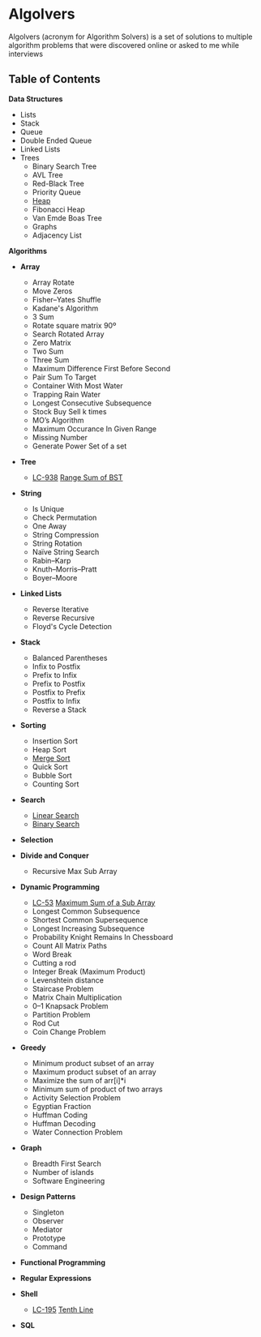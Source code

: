 # Algolvers

Algolvers (acronym for Algorithm Solvers) is a set of solutions to multiple algorithm problems that were discovered online or asked to me while interviews

## Table of Contents

**Data Structures**

- Lists
- Stack
- Queue
- Double Ended Queue
- Linked Lists
- Trees
  - Binary Search Tree
  - AVL Tree
  - Red-Black Tree
  - Priority Queue
  - [Heap](./data-structures/heap/)
  - Fibonacci Heap
  - Van Emde Boas Tree
  - Graphs
  - Adjacency List

**Algorithms**
  
- **Array**
  - Array Rotate
  - Move Zeros
  - Fisher–Yates Shuffle
  - Kadane's Algorithm
  - 3 Sum
  - Rotate square matrix 90º
  - Search Rotated Array
  - Zero Matrix
  - Two Sum
  - Three Sum
  - Maximum Difference First Before Second
  - Pair Sum To Target
  - Container With Most Water
  - Trapping Rain Water
  - Longest Consecutive Subsequence
  - Stock Buy Sell k times
  - MO’s Algorithm
  - Maximum Occurance In Given Range
  - Missing Number
  - Generate Power Set of a set

- **Tree**
  - [LC-938](https://leetcode.com/problems/range-sum-of-bst/) [Range Sum of BST](./tree/binary%20search%20tree/rangesumofbst.cpp)

- **String**
  - Is Unique
  - Check Permutation
  - One Away
  - String Compression
  - String Rotation
  - Naïve String Search
  - Rabin–Karp
  - Knuth–Morris–Pratt
  - Boyer–Moore

- **Linked Lists**
  - Reverse Iterative
  - Reverse Recursive
  - Floyd's Cycle Detection

- **Stack**
  - Balanced Parentheses
  - Infix to Postfix
  - Prefix to Infix
  - Prefix to Postfix
  - Postfix to Prefix
  - Postfix to Infix
  - Reverse a Stack

- **Sorting**
  - Insertion Sort
  - Heap Sort
  - [Merge Sort](./sorting/mergesort.cpp)
  - Quick Sort
  - Bubble Sort
  - Counting Sort

- **Search**
  - [Linear Search](./search/linearsearch.cpp)
  - [Binary Search](./search/binarysearch.cpp)

- **Selection**

- **Divide and Conquer**
  - Recursive Max Sub Array

- **Dynamic Programming**
  - [LC-53](https://leetcode.com/problems/?search=53) [Maximum Sum of a Sub Array](./array/subrangemaxsum.cpp)
  - Longest Common Subsequence
  - Shortest Common Supersequence
  - Longest Increasing Subsequence
  - Probability Knight Remains In Chessboard
  - Count All Matrix Paths
  - Word Break
  - Cutting a rod
  - Integer Break (Maximum Product)
  - Levenshtein distance
  - Staircase Problem
  - Matrix Chain Multiplication
  - 0–1 Knapsack Problem
  - Partition Problem
  - Rod Cut
  - Coin Change Problem

- **Greedy**
  - Minimum product subset of an array
  - Maximum product subset of an array
  - Maximize the sum of arr[i]*i
  - Minimum sum of product of two arrays
  - Activity Selection Problem
  - Egyptian Fraction
  - Huffman Coding
  - Huffman Decoding
  - Water Connection Problem

- **Graph**
  - Breadth First Search
  - Number of islands
  - Software Engineering

- **Design Patterns**
  - Singleton
  - Observer
  - Mediator
  - Prototype
  - Command

- **Functional Programming**

- **Regular Expressions**

- **Shell**
  - [LC-195](https://leetcode.com/problems/tenth-line) [Tenth Line](./shell/tenthline.sh)

- **SQL**
